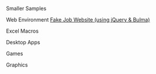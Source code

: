 Smaller Samples

Web Environment
<a href="comp-business-site/home.html">Fake Job Website (using jQuery & Bulma)</a>

Excel Macros

Desktop Apps

Games

Graphics
